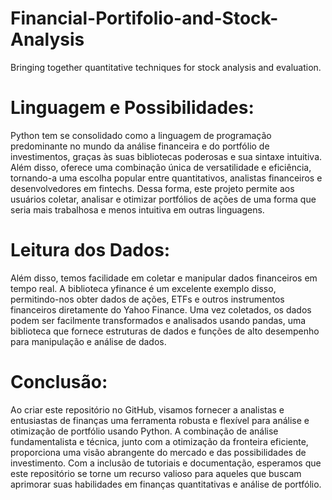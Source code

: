# Financial-Portifolio-and-Stock-Analysis
Bringing together quantitative techniques for stock analysis and evaluation.

# Linguagem e Possibilidades:
Python tem se consolidado como a linguagem de programação predominante no mundo da análise financeira e do portfólio de investimentos, graças às suas bibliotecas poderosas e sua sintaxe intuitiva. Além disso, oferece uma combinação única de versatilidade e eficiência, tornando-a uma escolha popular entre quantitativos, analistas financeiros e desenvolvedores em fintechs. Dessa forma, este projeto permite aos usuários coletar, analisar e otimizar portfólios de ações de uma forma que seria mais trabalhosa e menos intuitiva em outras linguagens.

# Leitura dos Dados:
Além disso, temos facilidade em coletar e manipular dados financeiros em tempo real. A biblioteca yfinance é um excelente exemplo disso, permitindo-nos obter dados de ações, ETFs e outros instrumentos financeiros diretamente do Yahoo Finance. Uma vez coletados, os dados podem ser facilmente transformados e analisados usando pandas, uma biblioteca que fornece estruturas de dados e funções de alto desempenho para manipulação e análise de dados.

# Conclusão:
Ao criar este repositório no GitHub, visamos fornecer a analistas e entusiastas de finanças uma ferramenta robusta e flexível para análise e otimização de portfólio usando Python. A combinação de análise fundamentalista e técnica, junto com a otimização da fronteira eficiente, proporciona uma visão abrangente do mercado e das possibilidades de investimento. Com a inclusão de tutoriais e documentação, esperamos que este repositório se torne um recurso valioso para aqueles que buscam aprimorar suas habilidades em finanças quantitativas e análise de portfólio.
